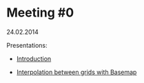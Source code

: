 Meeting #0
=====
24.02.2014

Presentations:

* [Introduction](http://nbviewer.ipython.org/github/koldunovn/py_klimacampus/blob/master/meeting_000/Intruduction.ipynb?create=1)

* [Interpolation between grids with Basemap](https://raw.github.com/koldunovn/py_klimacampus/master/meeting_000/interpolation_between_grids_with_basemap.ipynb)

